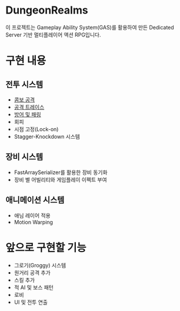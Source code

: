 # DungeonRealms
이 프로젝트는 Gameplay Ability System(GAS)를 활용하여 만든 Dedicated Server 기반 멀티플레이어 액션 RPG입니다.

# 구현 내용
## 전투 시스템
- [콤보 공격](Docs/Attack%20Combo/AttackCombo.md)
- [공격 트레이스](Docs/Attack%20Trace/AttackTrace.md)
- [방어 및 패링](Docs/BlockAndParry/BlockAndParry.md)
- 회피
- 시점 고정(Lock-on)
- Stagger-Knockdown 시스템
## 장비 시스템
- FastArraySerializer를 활용한 장비 동기화
- 장비 별 어빌리티와 게임플레이 이펙트 부여
## 애니메이션 시스템
- 애님 레이어 적용
- Motion Warping

# 앞으로 구현할 기능
- 그로기(Groggy) 시스템
- 원거리 공격 추가
- 스킬 추가
- 적 AI 및 보스 패턴
- 로비
- UI 및 전투 연출
